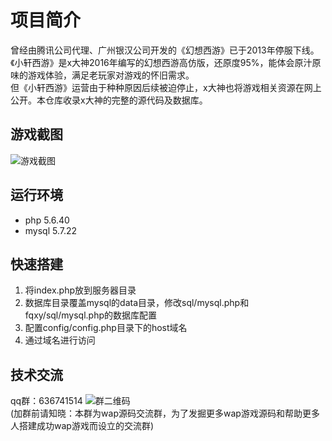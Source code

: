 # 项目简介
曾经由腾讯公司代理、广州银汉公司开发的《幻想西游》已于2013年停服下线。《小轩西游》是x大神2016年编写的幻想西游高仿版，还原度95%，能体会原汁原味的游戏体验，满足老玩家对游戏的怀旧需求。  
但《小轩西游》运营由于种种原因后续被迫停止，x大神也将游戏相关资源在网上公开。本仓库收录x大神的完整的源代码及数据库。

## 游戏截图
![游戏截图](images/xiyou-home.jpg)

## 运行环境
- php 5.6.40
- mysql 5.7.22

## 快速搭建
1. 将index.php放到服务器目录
1. 数据库目录覆盖mysql的data目录，修改sql/mysql.php和fqxy/sql/mysql.php的数据库配置
1. 配置config/config.php目录下的host域名
1. 通过域名进行访问

## 技术交流
qq群：636741514 
![群二维码](images/qqqun.jpg)  
(加群前请知晓：本群为wap源码交流群，为了发掘更多wap游戏源码和帮助更多人搭建成功wap游戏而设立的交流群)
